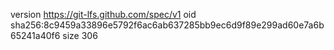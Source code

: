 version https://git-lfs.github.com/spec/v1
oid sha256:8c9459a33896e5792f6ac6ab637285bb9ec6d9f89e299ad60e7a6b65241a40f6
size 306
